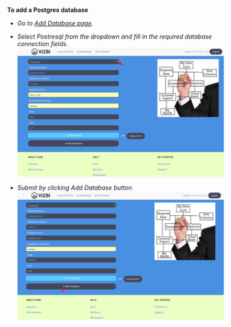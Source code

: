 **To add a Postgres database**

- *Go to [Add Database page](http://app.vizbi.com/#!/add-database)*.
- *Select Postresql from the dropdown and fill in the required database connection fields*.
![Screen1](/database/screen%201.png)

- *Submit by clicking Add Database button*
![Screen2](/database/screen%202.png)

